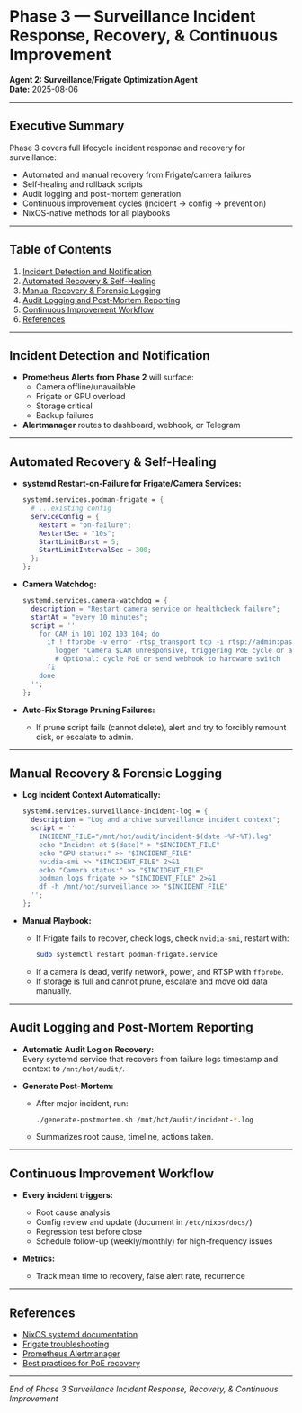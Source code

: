 # Phase 3 — Surveillance Incident Response, Recovery, & Continuous Improvement

**Agent 2: Surveillance/Frigate Optimization Agent**  
**Date:** 2025-08-06

---

## Executive Summary

Phase 3 covers full lifecycle incident response and recovery for surveillance:  
- Automated and manual recovery from Frigate/camera failures
- Self-healing and rollback scripts
- Audit logging and post-mortem generation
- Continuous improvement cycles (incident → config → prevention)
- NixOS-native methods for all playbooks

---

## Table of Contents

1. [Incident Detection and Notification](#incident-detection-and-notification)
2. [Automated Recovery & Self-Healing](#automated-recovery--self-healing)
3. [Manual Recovery & Forensic Logging](#manual-recovery--forensic-logging)
4. [Audit Logging and Post-Mortem Reporting](#audit-logging-and-post-mortem-reporting)
5. [Continuous Improvement Workflow](#continuous-improvement-workflow)
6. [References](#references)

---

## Incident Detection and Notification

- **Prometheus Alerts from Phase 2** will surface:
    - Camera offline/unavailable
    - Frigate or GPU overload
    - Storage critical
    - Backup failures
- **Alertmanager** routes to dashboard, webhook, or Telegram

---

## Automated Recovery & Self-Healing

- **systemd Restart-on-Failure for Frigate/Camera Services:**

    ```nix
    systemd.services.podman-frigate = {
      # ...existing config
      serviceConfig = {
        Restart = "on-failure";
        RestartSec = "10s";
        StartLimitBurst = 5;
        StartLimitIntervalSec = 300;
      };
    };
    ```

- **Camera Watchdog:**
    ```nix
    systemd.services.camera-watchdog = {
      description = "Restart camera service on healthcheck failure";
      startAt = "every 10 minutes";
      script = ''
        for CAM in 101 102 103 104; do
          if ! ffprobe -v error -rtsp_transport tcp -i rtsp://admin:password@192.168.1.$CAM:554/ch01/0; then
            logger "Camera $CAM unresponsive, triggering PoE cycle or alert"
            # Optional: cycle PoE or send webhook to hardware switch
          fi
        done
      '';
    };
    ```

- **Auto-Fix Storage Pruning Failures:**
    - If prune script fails (cannot delete), alert and try to forcibly remount disk, or escalate to admin.

---

## Manual Recovery & Forensic Logging

- **Log Incident Context Automatically:**
    ```nix
    systemd.services.surveillance-incident-log = {
      description = "Log and archive surveillance incident context";
      script = ''
        INCIDENT_FILE="/mnt/hot/audit/incident-$(date +%F-%T).log"
        echo "Incident at $(date)" > "$INCIDENT_FILE"
        echo "GPU status:" >> "$INCIDENT_FILE"
        nvidia-smi >> "$INCIDENT_FILE" 2>&1
        echo "Camera status:" >> "$INCIDENT_FILE"
        podman logs frigate >> "$INCIDENT_FILE" 2>&1
        df -h /mnt/hot/surveillance >> "$INCIDENT_FILE"
      '';
    };
    ```

- **Manual Playbook:**
    - If Frigate fails to recover, check logs, check `nvidia-smi`, restart with:
        ```bash
        sudo systemctl restart podman-frigate.service
        ```
    - If a camera is dead, verify network, power, and RTSP with `ffprobe`.
    - If storage is full and cannot prune, escalate and move old data manually.

---

## Audit Logging and Post-Mortem Reporting

- **Automatic Audit Log on Recovery:**  
    Every systemd service that recovers from failure logs timestamp and context to `/mnt/hot/audit/`.

- **Generate Post-Mortem:**
    - After major incident, run:
        ```bash
        ./generate-postmortem.sh /mnt/hot/audit/incident-*.log
        ```
    - Summarizes root cause, timeline, actions taken.

---

## Continuous Improvement Workflow

- **Every incident triggers:**
    - Root cause analysis
    - Config review and update (document in `/etc/nixos/docs/`)
    - Regression test before close
    - Schedule follow-up (weekly/monthly) for high-frequency issues

- **Metrics:**  
    - Track mean time to recovery, false alert rate, recurrence

---

## References

- [NixOS systemd documentation](https://nixos.org/manual/nixos/stable/#sec-systemd-units)
- [Frigate troubleshooting](https://docs.frigate.video/troubleshooting/)
- [Prometheus Alertmanager](https://prometheus.io/docs/alerting/latest/alertmanager/)
- [Best practices for PoE recovery](https://community.ui.com/questions)

---

*End of Phase 3 Surveillance Incident Response, Recovery, & Continuous Improvement*
